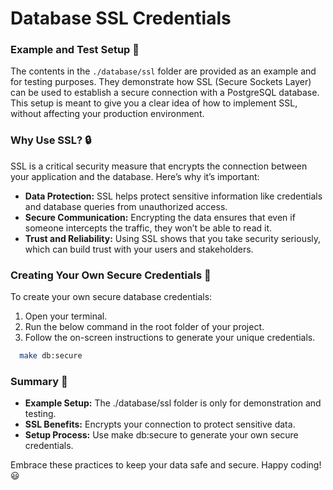 # Database SSL Credentials

### Example and Test Setup 🎯
The contents in the `./database/ssl` folder are provided as an example and for testing
purposes. They demonstrate how SSL (Secure Sockets Layer) can be used to establish a
secure connection with a PostgreSQL database. This setup is meant to give you a clear
idea of how to implement SSL, without affecting your production environment.

### Why Use SSL? 🔒
SSL is a critical security measure that encrypts the connection between your application
and the database. Here’s why it’s important:
- **Data Protection:** SSL helps protect sensitive information like credentials and database queries from unauthorized access.
- **Secure Communication:** Encrypting the data ensures that even if someone intercepts the traffic, they won’t be able to read it.
- **Trust and Reliability:** Using SSL shows that you take security seriously, which can build trust with your users and stakeholders.

### Creating Your Own Secure Credentials 🔧
To create your own secure database credentials:
1. Open your terminal.
2. Run the below command in the root folder of your project.
3. Follow the on-screen instructions to generate your unique credentials.
```bash
  make db:secure
```

### Summary 🎉
- **Example Setup:** The ./database/ssl folder is only for demonstration and testing.
- **SSL Benefits:** Encrypts your connection to protect sensitive data.
- **Setup Process:** Use make db:secure to generate your own secure credentials.

Embrace these practices to keep your data safe and secure.
Happy coding! 😃
